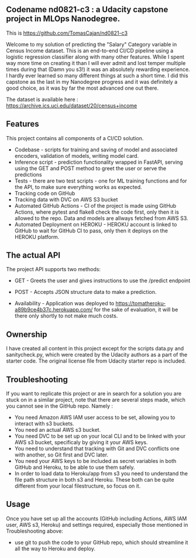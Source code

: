 ## Codename nd0821-c3 : a Udacity capstone project in MLOps Nanodegree.

This is https://github.com/TomasCajan/nd0821-c3

Welcome to my solution of predicting the "Salary" Category variable in Census Income dataset.
This is an end-to-end CI/CD pipeline using a logistic regression classifier along with many other features.
While I spent way more time on creating it than I will ever admit and lost temper multiple times during that (Damn you s3!) it was an absolutely rewarding experience. I hardly ever learned so many different things at such a short time.
I did this capstone as the last in my Nanodegree progress and it was definitely a good choice, as it was by far the most advanced one out there.

The dataset is available here : https://archive.ics.uci.edu/dataset/20/census+income

## Features

This project contains all components of a CI/CD solution.
- Codebase - scripts for training and saving of model and associated encoders, validation of models, writing model card. 
- Inference script - prediction functionality wrapped in FastAPI, serving using the GET and POST method to greet the user or serve the predictions
- Tests - there are two test scripts - one for ML training functions and for the API, to make sure everything works as expected.
- Tracking code on GitHub
- Tracking data with DVC on AWS S3 bucket
- Automated GitHub Actions - CI of the project is made using GitHub Actions, where pytest and flake8 check the code first, only then it is allowed to the repo. Data and models are allways fetched from AWS S3.
- Automated Deployment on HEROKU - HEROKU account is linked to GitHub to wait for GitHub CI to pass, only then it deploys on the HEROKU platform.

## The actual API
The project API supports two methods:
- GET - Greets the user and gives instructions to use the /predict endpoint
- POST - Accepts JSON structure data to make a prediction.

- Availability - Application was deployed to https://tomatheroku-a89b9ce4b37c.herokuapp.com/  for the sake of evaluation, it will be there only shortly to not make much costs.

## Ownership
I have created all content in this project except for the scripts data.py and sanitycheck.py, which were created by the Udacity authors as a part of the starter code.
The original license file from Udacity starter repo is included.

## Troubleshooting
If you want to replicate this project or are in search for a solution you are stuck on in a similar project, note that there are several steps made, which you cannot see in the GitHub repo. Namely :
- You need Amazon AWS IAM user access to be set, allowing you to interact with s3 buckets.
- You need an actual AWS s3 bucket.
- You need DVC to be set up on your local CLI and to be linked with your AWS s3 bucket, specificaly by giving it your AWS keys.
- You need to understand that tracking with Git and DVC conflicts one with another, so Git first and DVC later.
- You need your AWS keys to be included as secret variables in both GitHub and Heroku, to be able to use them safely.
- In order to load data to Heroku/app from s3 you need to understand the file path structure in both s3 and Heroku. These both can be quite different from your local filestructure, so focus on it.

## Usage
Once you have set up all the accounts (GitHub including Actions, AWS IAM user, AWS s3, Heroku) and settings required, especially those mentioned in Troubleshooting above:
- use git to push the code to your GitHub repo, which should streamline it all the way to Heroku and deploy.

